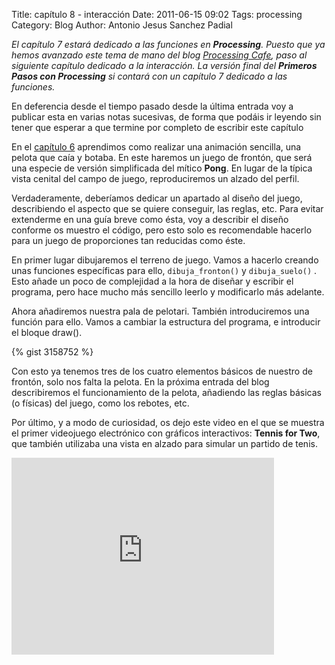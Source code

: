 Title: capítulo 8 - interacción
Date: 2011-06-15 09:02
Tags: processing
Category: Blog
Author: Antonio Jesus Sanchez Padial

*El capítulo 7 estará dedicado a las funciones en **Processing**. Puesto que ya hemos avanzado este tema de mano del blog [Processing Cafe](http://processing.mondonerd.com/tutorial/372), paso al siguiente capítulo dedicado a la interacción.
La versión final del **Primeros Pasos con Processing** si contará con un capítulo 7 dedicado a las funciones.*

En deferencia desde el tiempo pasado desde la última entrada voy a publicar esta en varias notas sucesivas, de forma que podáis ir leyendo sin tener que esperar a que termine por completo de escribir este capítulo

En el [capítulo 6](/blog/2011/05/28/capitulo-6-bota-mi-pelota/) aprendimos como realizar una animación sencilla, una pelota que caía y botaba. En este haremos un juego de frontón, que será una especie de versión simplificada del mítico **Pong**. En lugar de la típica vista cenital del campo de juego, reproduciremos un alzado del perfil.

Verdaderamente, deberíamos dedicar un apartado al diseño del juego, describiendo el aspecto que se quiere conseguir, las reglas, etc. Para evitar extenderme en una guía breve como ésta, voy a describir el diseño conforme os muestro el código, pero esto solo es recomendable hacerlo para un juego de proporciones tan reducidas como éste.

<!-- more -->

En primer lugar dibujaremos el terreno de juego. Vamos a hacerlo creando unas funciones específicas para ello, `dibuja_fronton()` y `dibuja_suelo()` . Esto añade un poco de complejidad a la hora de diseñar y escribir el programa, pero hace mucho más sencillo leerlo y modificarlo más adelante.

Ahora añadiremos nuestra pala de pelotari. También introduciremos una función para ello. Vamos a cambiar la estructura del programa, e introducir el bloque draw().

{% gist 3158752 %}
 
Con esto ya tenemos tres de los cuatro elementos básicos de nuestro de frontón, solo nos falta la pelota. En la próxima entrada del blog describiremos el funcionamiento de la pelota, añadiendo las reglas básicas (o físicas) del juego, como los rebotes, etc.

Por último, y a modo de curiosidad, os dejo este video en el que se muestra el primer videojuego electrónico con gráficos interactivos: **Tennis for Two**, que también utilizaba una vista en alzado para simular un partido de tenis.

<iframe width="420" height="315" src="http://www.youtube.com/embed/s2E9iSQfGdg" frameborder="0" allowfullscreen></iframe>
